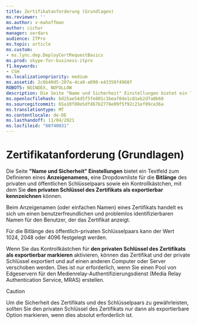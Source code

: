 ```yaml
---
title: Zertifikatanforderung (Grundlagen)
ms.reviewer: ''
ms.author: v-mahoffman
author: cichur
manager: serdars
audience: ITPro
ms.topic: article
ms.custom:
- ms.lync.dep.DeployCertRequestBasics
ms.prod: skype-for-business-itpro
f1.keywords:
- CSH
ms.localizationpriority: medium
ms.assetid: 2c6b40d5-207a-4ca9-a090-e43350f4968f
ROBOTS: NOINDEX, NOFOLLOW
description: Die Seite "Name und Sicherheit" Einstellungen bietet ein Textfeld zum Definieren eines Anzeigenamens, eine Dropdownliste für die Bitlänge des privaten und öffentlichen Schlüsselpaars sowie ein Kontrollkästchen, mit dem Sie den privaten Schlüssel des Zertifikats als exportierbar kennzeichnen können.
ms.openlocfilehash: bd25ae54d5f5fe801c1beaf0de1c81eb2d7a0b60
ms.sourcegitcommit: 65a10f80e5dfd67b2778e09f5f92c21ef09ce36a
ms.translationtype: MT
ms.contentlocale: de-DE
ms.lasthandoff: 11/04/2021
ms.locfileid: "60740031"
---
```

# <a name="certificate-request-basic"></a>Zertifikatanforderung (Grundlagen)
 
Die Seite **"Name und Sicherheit" Einstellungen** bietet ein Textfeld zum Definieren eines **Anzeigenamens,** eine Dropdownliste für die **Bitlänge** des privaten und öffentlichen Schlüsselpaars sowie ein Kontrollkästchen, mit dem Sie **den privaten Schlüssel des Zertifikats als exportierbar kennzeichnen** können.
  
Beim Anzeigenamen (oder einfachen Namen) eines Zertifikats handelt es sich um einen benutzerfreundlichen und problemlos identifizierbaren Namen für den Benutzer, der das Zertifikat anzeigt.
  
Für die Bitlänge des öffentlich-privaten Schlüsselpaars kann der Wert 1024, 2048 oder 4096 festgelegt werden.
  
Wenn Sie das Kontrollkästchen für **den privaten Schlüssel des Zertifikats als exportierbar markieren** aktivieren, können das Zertifikat und der private Schlüssel exportiert und auf einen anderen Computer oder Server verschoben werden. Dies ist nur erforderlich, wenn Sie einen Pool von Edgeservern für den Medienrelay-Authentifizierungsdienst (Media Relay Authentication Service, MRAS) erstellen.
  
> [!CAUTION]
> Um die Sicherheit des Zertifikats und des Schlüsselpaars zu gewährleisten, sollten Sie den privaten Schlüssel des Zertifikats nur dann als exportierbare Option markieren, wenn dies absolut erforderlich ist. 
  


